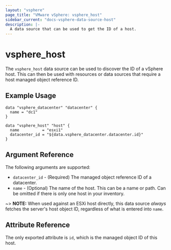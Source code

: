 ```yaml
---
layout: "vsphere"
page_title: "VMware vSphere: vsphere_host"
sidebar_current: "docs-vsphere-data-source-host"
description: |-
  A data source that can be used to get the ID of a host.
---
```


# vsphere\_host

The `vsphere_host` data source can be used to discover the ID of a vSphere
host. This can then be used with resources or data sources that require a host
managed object reference ID.

## Example Usage

```hcl
data "vsphere_datacenter" "datacenter" {
  name = "dc1"
}

data "vsphere_host" "host" {
  name          = "esxi1"
  datacenter_id = "${data.vsphere_datacenter.datacenter.id}"
}
```

## Argument Reference

The following arguments are supported:

* `datacenter_id` - (Required) The managed object reference ID of a datacenter.
* `name` - (Optional) The name of the host. This can be a name or path. Can be
  omitted if there is only one host in your inventory.

~> **NOTE:** When used against an ESXi host directly, this data source _always_
fetches the server's host object ID, regardless of what is entered into `name`.

## Attribute Reference

The only exported attribute is `id`, which is the managed object ID of this
host.
